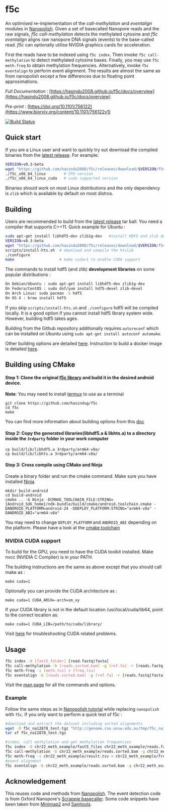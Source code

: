 # f5c

An optimised re-implementation of the *call-methylation* and *eventalign* modules in [Nanopolish](https://github.com/jts/nanopolish). Given a set of basecalled Nanopore reads and the raw signals, *f5c call-methylation* detects the methylated cytosine and *f5c eventalign* aligns raw nanopore DNA signals (events) to the base-called read. *f5c* can optionally utilise NVIDIA graphics cards for acceleration.

First the reads have to be indexed using `f5c index`. Then invoke `f5c call-methylation` to detect methylated cytosine bases. Finally, you may use `f5c meth-freq` to obtain methylation frequencies. Alternatively, invoke `f5c eventalign` to perform event alignment. The results are almost the same as from nanopolish except a few differences due to floating point approximations.

*Full Documentation* : [https://hasindu2008.github.io/f5c/docs/overview](https://hasindu2008.github.io/f5c/docs/overview)

*Pre-print* : [https://doi.org/10.1101/756122](https://www.biorxiv.org/content/10.1101/756122v1)

[![Build Status](https://travis-ci.org/hasindu2008/f5c.svg?branch=master)](https://travis-ci.org/hasindu2008/f5c)

## Quick start

If you are a Linux user and want to quickly try out download the compiled binaries from the [latest release](https://github.com/hasindu2008/f5c/releases). For example:
```sh
VERSION=v0.3-beta
wget "https://github.com/hasindu2008/f5c/releases/download/$VERSION/f5c-$VERSION-binaries.tar.gz" && tar xvf f5c-$VERSION-binaries.tar.gz && cd f5c-$VERSION/
./f5c_x86_64_linux        # CPU version
./f5c_x86_64_linux_cuda   # cuda supported version
```
Binaries should work on most Linux distributions and the only dependency is `zlib` which is available by default on most distros.

## Building

Users are recommended to build from the  [latest release](https://github.com/hasindu2008/f5c/releases) tar ball. You need a compiler that supports C++11. Quick example for Ubuntu :
```sh
sudo apt-get install libhdf5-dev zlib1g-dev   #install HDF5 and zlib development libraries
VERSION=v0.3-beta
wget "https://github.com/hasindu2008/f5c/releases/download/$VERSION/f5c-$VERSION-release.tar.gz" && tar xvf f5c-$VERSION-release.tar.gz && cd f5c-$VERSION/
scripts/install-hts.sh  # download and compile the htslib
./configure             
make                    # make cuda=1 to enable CUDA support
```
The commands to install hdf5 (and zlib) __development libraries__ on some popular distributions :
```sh
On Debian/Ubuntu : sudo apt-get install libhdf5-dev zlib1g-dev
On Fedora/CentOS : sudo dnf/yum install hdf5-devel zlib-devel
On Arch Linux: sudo pacman -S hdf5
On OS X : brew install hdf5
```
If you skip `scripts/install-hts.sh` and `./configure` hdf5 will be compiled locally. It is a good option if you cannot install hdf5 library system wide. However, building hdf5 takes ages.

Building from the Github repository additionally requires `autoreconf` which can be installed on Ubuntu using `sudo apt-get install autoconf automake`.

Other building options are detailed [here](https://hasindu2008.github.io/f5c/docs/building).
Instruction to build a docker image is detailed [here](https://hasindu2008.github.io/f5c/docs/docker).

## Building using CMake

#### Step 1: Clone the original [f5c library](https://github.com/hasindu2008/f5c) and build it in the desired android device.
**Note**: You may need to install [termux](https://play.google.com/store/apps/details?id=com.termux&hl=en) to use as a terminal
```
git clone https://github.com/hasindug/f5c
cd f5c
make
```
You can find more information about building options from this [doc](https://github.com/hasindu2008/f5c/tree/master#building)

#### Step 2: Copy the generated libraries(libhdf5.a & libhts.a) to a directory inside the `3rdparty` folder in your work computer
```
cp build/lib/libhdf5.a 3rdparty/arm64-v8a/
cp build/lib/libhts.a 3rdparty/arm64-v8a/
```
#### Step 3: Cross compile using CMake and Ninja
Create a binary folder and run the cmake command. Make sure you have installed [Ninja](https://ninja-build.org)
```
mkdir build-android
cd build-android
cmake .. -G Ninja -DCMAKE_TOOLCHAIN_FILE:STRING={Android_Sdk_home}/ndk-bundle/build/cmake/android.toolchain.cmake -DANDROID_PLATFORM=android-24 -DDEPLOY_PLATFORM:STRING="arm64-v8a" -DANDROID_ABI="arm64-v8a"
```
You may need to change `DEPLOY_PLATFORM` and `ANDROID_ABI` depending on the platform. Please have a look at the [cmake toolchain](https://developer.android.com/ndk/guides/cmake#variables)

### NVIDIA CUDA support

To build for the GPU, you need to have the CUDA toolkit installed. Make nvcc (NVIDIA C Compiler) is in your PATH.  

The building instructions are the same as above except that you should call make as :
```
make cuda=1
```
Optionally you can provide the CUDA architecture as :
```
make cuda=1 CUDA_ARCH=-arch=sm_xy
```
If your CUDA library is not in the default location /usr/local/cuda/lib64, point to the correct location as:
```
make cuda=1 CUDA_LIB=/path/to/cuda/library/
```
Visit [here](https://hasindu2008.github.io/f5c/docs/cuda-troubleshoot) for troubleshooting CUDA related problems.

## Usage

```sh
f5c index -d [fast5_folder] [read.fastq|fasta]
f5c call-methylation -b [reads.sorted.bam] -g [ref.fa] -r [reads.fastq|fasta] > [meth.tsv]
f5c meth-freq -i [meth.tsv] > [freq.tsv]
f5c eventalign -b [reads.sorted.bam] -g [ref.fa] -r [reads.fastq|fasta] > [events.tsv]
```

Visit the [man page](https://hasindu2008.github.io/f5c/docs/commands) for all the commands and options.

### Example

Follow the same steps as in [Nanopolish tutorial](https://nanopolish.readthedocs.io/en/latest/quickstart_call_methylation.html) while replacing `nanopolish` with `f5c`. If you only want to perform a quick test of f5c :
```sh
#download and extract the dataset including sorted alignments
wget -O f5c_na12878_test.tgz "http://genome.cse.unsw.edu.au/tmp/f5c_na12878_test.tgz"
tar xf f5c_na12878_test.tgz

#index, call methylation and get methylation frequencies
f5c index -d chr22_meth_example/fast5_files chr22_meth_example/reads.fastq
f5c call-methylation -b chr22_meth_example/reads.sorted.bam -g chr22_meth_example/humangenome.fa -r chr22_meth_example/reads.fastq > chr22_meth_example/result.tsv
f5c meth-freq -i chr22_meth_example/result.tsv > chr22_meth_example/freq.tsv
#event alignment
f5c eventalign -b chr22_meth_example/reads.sorted.bam -g chr22_meth_example/humangenome.fa -r chr22_meth_example/reads.fastq > chr22_meth_example/events.tsv
```

## Acknowledgement 
This reuses code and methods from [Nanopolish](https://github.com/jts/nanopolish).
The event detection code is from Oxford Nanopore's [Scrappie basecaller](https://github.com/nanoporetech/scrappie).
Some code snippets have been taken from [Minimap2](https://github.com/lh3/minimap2) and [Samtools](http://samtools.sourceforge.net/).
